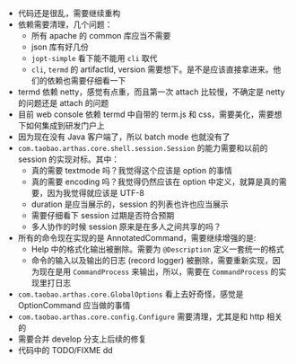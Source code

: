 
* 代码还是很乱，需要继续重构
* 依赖需要清理，几个问题：
    * 所有 apache 的 common 库应当不需要
    * json 库有好几份
    * `jopt-simple` 看下能不能用 `cli` 取代
    * `cli`, `termd` 的 artifactId, version 需要想下。是不是应该直接拿进来。他们的依赖也需要仔细看一下
* termd 依赖 netty，感觉有点重，而且第一次 attach 比较慢，不确定是 netty 的问题还是 attach 的问题
* 目前 web console 依赖 termd 中自带的 term.js 和 css，需要美化，需要想下如何集成到研发门户上
* 因为现在没有 Java 客户端了，所以 batch mode 也就没有了
* `com.taobao.arthas.core.shell.session.Session` 的能力需要和以前的 session 的实现对标。其中：
    * 真的需要 textmode 吗？我觉得这个应该是 option 的事情
    * 真的需要 encoding 吗？我觉得仍然应该在 option 中定义，就算是真的需要，因为我觉得就应该是 UTF-8
    * duration 是应当展示的，session 的列表也许也应当展示
    * 需要仔细看下 session 过期是否符合预期
    * 多人协作的时候 session 原来是在多人之间共享的吗？
* 所有的命令现在实现的是 AnnotatedCommand，需要继续增强的是:
    * Help 中的格式化输出被删除。需要为 `@Description` 定义一套统一的格式
    * 命令的输入以及输出的日志 (record logger) 被删除，需要重新实现，因为现在是用 `CommandProcess` 来输出，所以，需要在 `CommandProcess` 的实现里打日志
* `com.taobao.arthas.core.GlobalOptions` 看上去好奇怪，感觉是 OptionCommand 应当做的事情
* `com.taobao.arthas.core.config.Configure` 需要清理，尤其是和 http 相关的
* 需要合并 develop 分支上后续的修复
* 代码中的 TODO/FIXME
dd
